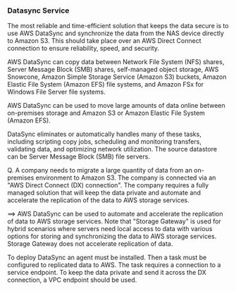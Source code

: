 ### Datasync Service
The most reliable and time-efficient solution that keeps the data secure is to use AWS DataSync and synchronize the data from the NAS device directly to Amazon S3. This should take place over an AWS Direct Connect connection to ensure reliability, speed, and security.

AWS DataSync can copy data between Network File System (NFS) shares, Server Message Block (SMB) shares, self-managed object storage, AWS Snowcone, Amazon Simple Storage Service (Amazon S3) buckets, Amazon Elastic File System (Amazon EFS) file systems, and Amazon FSx for Windows File Server file systems.

AWS DataSync can be used to move large amounts of data online between on-premises storage and Amazon S3 or Amazon Elastic File System (Amazon EFS). 

DataSync eliminates or automatically handles many of these tasks, including scripting copy jobs, scheduling and monitoring transfers, validating data, and optimizing network utilization. The source datastore can be Server Message Block (SMB) file servers.



Q. A company needs to migrate a large quantity of data from an on-premises environment to Amazon S3. The company is connected via an "AWS Direct Connect (DX) connection". The company requires a fully managed solution that will keep the data private and automate and accelerate the replication of the data to AWS storage services.



==> AWS DataSync can be used to automate and accelerate the replication of data to AWS storage services. Note that "Storage Gateway" is used for hybrid scenarios where servers need local access to data with various options for storing and synchronizing the data to AWS storage services. Storage Gateway does not accelerate replication of data.

To deploy DataSync an agent must be installed. Then a task must be configured to replicated data to AWS. The task requires a connection to a service endpoint. To keep the data private and send it across the DX connection, a VPC endpoint should be used.

